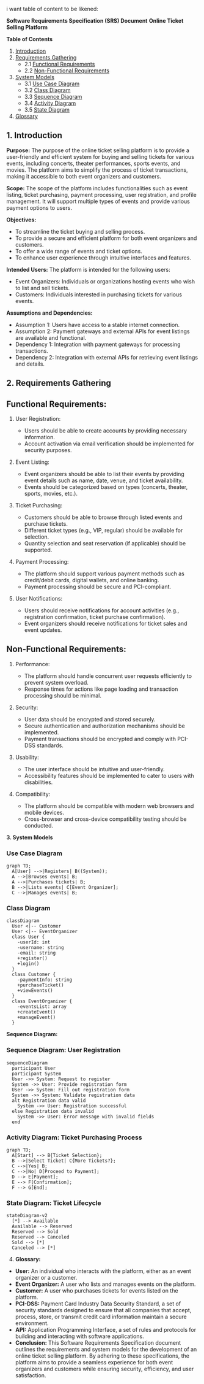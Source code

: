 i want table of content to be likened:

**Software Requirements Specification (SRS) Document**
**Online Ticket Selling Platform**

**Table of Contents**
1. [Introduction](#introduction)
2. [Requirements Gathering](#requirements-gathering)
   - 2.1 [Functional Requirements](#functional-requirements)
   - 2.2 [Non-Functional Requirements](#non-functional-requirements)
3. [System Models](#system-models)
   - 3.1 [Use Case Diagram](#use-case-diagram)
   - 3.2 [Class Diagram](#class-diagram)
   - 3.3 [Sequence Diagram](#sequence-diagram)
   - 3.4 [Activity Diagram](#activity-diagram)
   - 3.5 [State Diagram](#state-diagram)
4. [Glossary](#glossary)

## <a name="introduction"> 1. Introduction</a>

**Purpose:**
The purpose of the online ticket selling platform is to provide a user-friendly and efficient system for buying and selling tickets for various events, including concerts, theater performances, sports events, and movies. The platform aims to simplify the process of ticket transactions, making it accessible to both event organizers and customers.

**Scope:**
The scope of the platform includes functionalities such as event listing, ticket purchasing, payment processing, user registration, and profile management. It will support multiple types of events and provide various payment options to users.

**Objectives:**
- To streamline the ticket buying and selling process.
- To provide a secure and efficient platform for both event organizers and customers.
- To offer a wide range of events and ticket options.
- To enhance user experience through intuitive interfaces and features.

**Intended Users:**
The platform is intended for the following users:
- Event Organizers: Individuals or organizations hosting events who wish to list and sell tickets.
- Customers: Individuals interested in purchasing tickets for various events.

**Assumptions and Dependencies:**
- Assumption 1: Users have access to a stable internet connection.
- Assumption 2: Payment gateways and external APIs for event listings are available and functional.
- Dependency 1: Integration with payment gateways for processing transactions.
- Dependency 2: Integration with external APIs for retrieving event listings and details.

## 2. Requirements Gathering

 ## **Functional Requirements:**
1. User Registration:
   - Users should be able to create accounts by providing necessary information.
   - Account activation via email verification should be implemented for security purposes.

2. Event Listing:
   - Event organizers should be able to list their events by providing event details such as name, date, venue, and ticket availability.
   - Events should be categorized based on types (concerts, theater, sports, movies, etc.).

3. Ticket Purchasing:
   - Customers should be able to browse through listed events and purchase tickets.
   - Different ticket types (e.g., VIP, regular) should be available for selection.
   - Quantity selection and seat reservation (if applicable) should be supported.

4. Payment Processing:
   - The platform should support various payment methods such as credit/debit cards, digital wallets, and online banking.
   - Payment processing should be secure and PCI-compliant.

5. User Notifications:
   - Users should receive notifications for account activities (e.g., registration confirmation, ticket purchase confirmation).
   - Event organizers should receive notifications for ticket sales and event updates.

## **Non-Functional Requirements:**
1. Performance:
   - The platform should handle concurrent user requests efficiently to prevent system overload.
   - Response times for actions like page loading and transaction processing should be minimal.

2. Security:
   - User data should be encrypted and stored securely.
   - Secure authentication and authorization mechanisms should be implemented.
   - Payment transactions should be encrypted and comply with PCI-DSS standards.

3. Usability:
   - The user interface should be intuitive and user-friendly.
   - Accessibility features should be implemented to cater to users with disabilities.

4. Compatibility:
   - The platform should be compatible with modern web browsers and mobile devices.
   - Cross-browser and cross-device compatibility testing should be conducted.

**3. System Models**

### Use Case Diagram
```mermaid
graph TD;
  A[User] -->|Registers| B((System));
  A -->|Browses events| B;
  A -->|Purchases tickets| B;
  B -->|Lists events| C[Event Organizer];
  C -->|Manages events| B;
```


### Class Diagram
```mermaid
classDiagram
  User <|-- Customer
  User <|-- EventOrganizer
  class User {
    -userId: int
    -username: string
    -email: string
    +register()
    +login()
  }
  class Customer {
    -paymentInfo: string
    +purchaseTicket()
    +viewEvents()
  }
  class EventOrganizer {
    -eventsList: array
    +createEvent()
    +manageEvent()
  }
```

**Sequence Diagram:**

### Sequence Diagram: User Registration
```mermaid
sequenceDiagram
  participant User
  participant System
  User ->> System: Request to register
  System ->> User: Provide registration form
  User ->> System: Fill out registration form
  System ->> System: Validate registration data
  alt Registration data valid
    System ->> User: Registration successful
  else Registration data invalid
    System ->> User: Error message with invalid fields
  end
```

### Activity Diagram: Ticket Purchasing Process
```mermaid
graph TD;
  A[Start] --> B{Ticket Selection};
  B -->|Select Ticket| C{More Tickets?};
  C -->|Yes| B;
  C -->|No| D[Proceed to Payment];
  D --> E[Payment];
  E --> F[Confirmation];
  F --> G[End];
```

### State Diagram: Ticket Lifecycle
```mermaid
stateDiagram-v2
  [*] --> Available
  Available --> Reserved
  Reserved --> Sold
  Reserved --> Canceled
  Sold --> [*]
  Canceled --> [*]
```

4. **Glossary:**

- **User:** An individual who interacts with the platform, either as an event organizer or a customer.
- **Event Organizer:** A user who lists and manages events on the platform.
- **Customer:** A user who purchases tickets for events listed on the platform.
- **PCI-DSS:** Payment Card Industry Data Security Standard, a set of security standards designed to ensure that all companies that accept, process, store, or transmit credit card information maintain a secure environment.
- **API:** Application Programming Interface, a set of rules and protocols for building and interacting with software applications.
- **Conclusion:** This Software Requirements Specification document outlines the requirements and system models for the development of an online ticket selling platform. By adhering to these specifications, the platform aims to provide a seamless experience for both event organizers and customers while ensuring security, efficiency, and user satisfaction.

```


